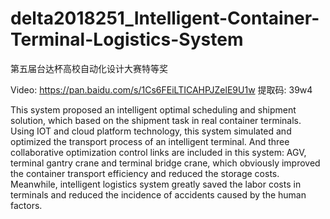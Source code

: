 # delta2018251_Intelligent-Container-Terminal-Logistics-System
第五届台达杯高校自动化设计大赛特等奖

Video: https://pan.baidu.com/s/1Cs6FEiLTICAHPJZelE9U1w 提取码: 39w4

This system proposed an intelligent optimal scheduling and shipment   solution, which based on the shipment task in real container terminals. Using IOT and cloud platform technology, this system simulated and optimized the transport process of an intelligent terminal. And three collaborative optimization control links are included in this system: AGV, terminal gantry crane and terminal bridge crane, which obviously improved the container transport efficiency and reduced the storage costs. Meanwhile, intelligent logistics system greatly saved the labor costs in terminals and reduced the incidence of accidents caused by the human factors.
